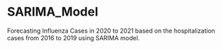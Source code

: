 # SARIMA_Model
Forecasting Influenza Cases in 2020 to 2021 based on the hospitalization cases from 2016 to 2019 using SARIMA model.
